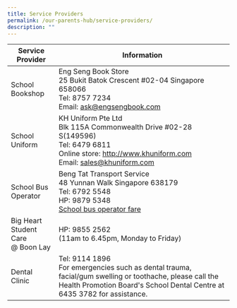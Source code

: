 ```yaml
---
title: Service Providers
permalink: /our-parents-hub/service-providers/
description: ""
---
```

| Service Provider | Information |
| -------- | -------- |
| School Bookshop | Eng Seng Book Store <br> 25 Bukit Batok Crescent #02-04 Singapore 658066 <br> Tel: 8757 7234  <br> Email: ask@engsengbook.com|
| School Uniform | KH Uniform Pte Ltd <br> Blk 115A Commonwealth Drive #02-28 S(149596) <br>Tel: 6479 6811 <br>Online store: http://www.khuniform.com<br>Email: sales@khuniform.com |
|School Bus Operator | Beng Tat Transport Service <br> 48 Yunnan Walk Singapore 638179 <br> Tel: 6792 5548 <br> HP: 9879 5348 <br>[School bus operator fare](/files/copy%20of%20school%20bus%20fare.pdf) |
|Big Heart Student Care <br> @ Boon Lay | HP: 9855 2562 <br> (11am to 6.45pm, Monday to Friday) |
| Dental Clinic | Tel: 9114 1896 <br> For emergencies such as dental trauma, facial/gum swelling or toothache, please call the Health Promotion Board's School Dental Centre at 6435 3782 for assistance. |